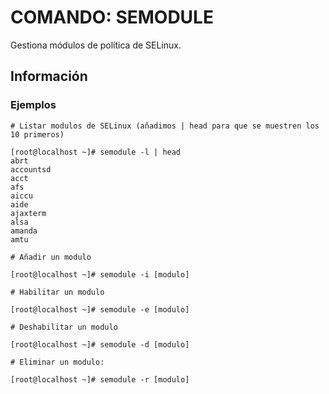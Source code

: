 # COMANDO: SEMODULE

Gestiona módulos de política de SELinux.

## Información

### Ejemplos

```
# Listar modulos de SELinux (añadimos | head para que se muestren los 10 primeros)

[root@localhost ~]# semodule -l | head
abrt
accountsd
acct
afs
aiccu
aide
ajaxterm
alsa
amanda
amtu

```

```
# Añadir un modulo

[root@localhost ~]# semodule -i [modulo]

# Habilitar un modulo

[root@localhost ~]# semodule -e [modulo]

# Deshabilitar un modulo

[root@localhost ~]# semodule -d [modulo]

# Eliminar un modulo: 

[root@localhost ~]# semodule -r [modulo]

```

